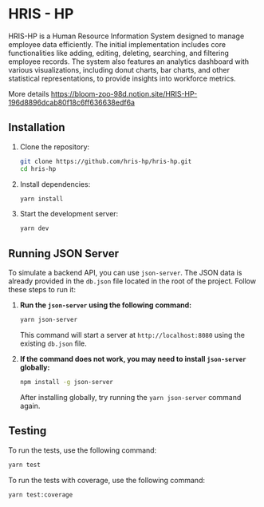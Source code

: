 # HRIS - HP

HRIS-HP is a Human Resource Information System designed to manage employee data efficiently. The initial implementation includes core functionalities like adding, editing, deleting, searching, and filtering employee records. The system also features an analytics dashboard with various visualizations, including donut charts, bar charts, and other statistical representations, to provide insights into workforce metrics.

More details https://bloom-zoo-98d.notion.site/HRIS-HP-196d8896dcab80f18c6ff636638edf6a

## Installation

1. Clone the repository:

   ```bash
   git clone https://github.com/hris-hp/hris-hp.git
   cd hris-hp
   ```

2. Install dependencies:

   ```bash
   yarn install
   ```

3. Start the development server:
   ```bash
   yarn dev
   ```

## Running JSON Server

To simulate a backend API, you can use `json-server`. The JSON data is already provided in the `db.json` file located in the root of the project. Follow these steps to run it:

1. **Run the `json-server` using the following command:**

   ```bash
   yarn json-server
   ```

   This command will start a server at `http://localhost:8080` using the existing `db.json` file.

2. **If the command does not work, you may need to install `json-server` globally:**

   ```bash
   npm install -g json-server
   ```

   After installing globally, try running the `yarn json-server` command again.

## Testing

To run the tests, use the following command:

```bash
yarn test
```

To run the tests with coverage, use the following command:

```bash
yarn test:coverage
```

